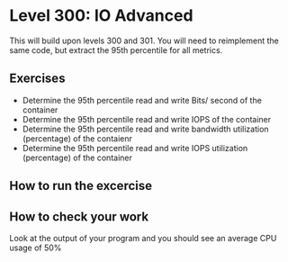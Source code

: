 # Level 300: IO Advanced
This will build upon levels 300 and 301. You will need to reimplement the same code, but extract the 95th percentile for all metrics.

## Exercises
* Determine the 95th percentile read and write Bits/ second of the container
* Determine the 95th percentile read and write IOPS of the container
* Determine the 95th percentile read and write bandwidth utilization (percentage) of the contaienr
* Determine the 95th percentile read and write IOPS utilization (percentage) of the container

## How to run the excercise

## How to check your work
Look at the output of your program and you should see an average CPU usage of 50%
